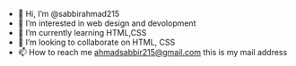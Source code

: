 - 👋 Hi, I’m @sabbirahmad215
- 👀 I’m interested in web design and devolopment 
- 🌱 I’m currently learning HTML,CSS
- 💞️ I’m looking to collaborate on HTML, CSS
- 📫 How to reach me ahmadsabbir215@gmail.com this is my mail address

<!---
sabbirahmad215/sabbirahmad215 is a ✨ special ✨ repository because its `README.md` (this file) appears on your GitHub profile.
You can click the Preview link to take a look at your changes.
--->
